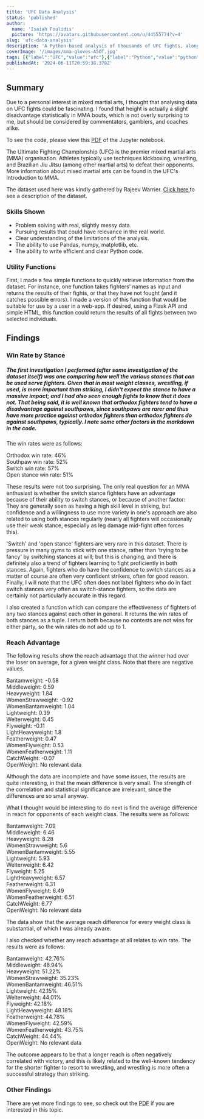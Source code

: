 ```yaml
---
title: 'UFC Data Analysis'
status: 'published'
author:
  name: 'Isaiah Foulidis'
  picture: 'https://avatars.githubusercontent.com/u/44555774?v=4'
slug: 'ufc-data-analysis'
description: 'A Python-based analysis of thousands of UFC fights, along with reusable functions for finding interesting information.'
coverImage: '/images/mma-gloves-A5OT.jpg'
tags: [{"label":"UFC","value":"ufc"},{"label":"Python","value":"python"},{"label":"Pandas","value":"pandas"}]
publishedAt: '2024-06-11T20:59:38.378Z'
---
```


## Summary

Due to a personal interest in mixed martial arts, I thought that analysing data on UFC fights could be fascinating. I found that height is actually a slight disadvantage statistically in MMA bouts, which is not overly surprising to me, but should be considered by commentators, gamblers, and coaches alike.

To see the code, please view this [PDF](http://localhost:3000/UFC_project_code.pdf) of the Jupyter notebook.

The Ultimate Fighting Championship (UFC) is the premier mixed martial arts (MMA) organisation. Athletes typically use techniques kickboxing, wrestling, and Brazilian Jiu Jitsu (among other martial arts) to defeat their opponents. More information about mixed martial arts can be found in the UFC's Introduction to MMA.

The dataset used here was kindly gathered by Rajeev Warrier. [Click here ](https://www.kaggle.com/datasets/rajeevw/ufcdata)to see a description of the dataset.

### **Skills Shown**

- Problem solving with real, slightly messy data.
- Pursuing results that could have relevance in the real world.
- Clear understanding of the limitations of the analysis.
- The ability to use Pandas, numpy, matplotlib, etc.
- The ability to write efficient and clear Python code.

### Utility Functions

First, I made a few simple functions to quickly retrieve information from the dataset. For instance, one function takes fighters' names as input and returns the results of their fights, or that they have not fought (and it catches possible errors). I made a version of this function that would be suitable for use by a user in a web-app. If desired, using a Flask API and simple HTML, this function could return the results of all fights between two selected individuals.

## Findings

### Win Rate by Stance

##### The first investigation I performed (after some investigation of the dataset itself) was one comparing how well the various stances that can be used serve fighters. Given that in most weight classes, wrestling, if used, is more important than striking, I didn't expect the stance to have a massive impact; and I had also seen enough fights to know that it does not. That being said, it is well known that orthodox fighters tend to have a disadvantage against southpaws, since southpaws are rarer and thus have more practice against orthodox fighters than orthodox fighters do against southpaws, typically. I note some other factors in the markdown in the code.

The win rates were as follows:

Orthodox win rate: 46%\
Southpaw win rate: 52%\
Switch win rate: 57%\
Open stance win rate: 51%

These results were not too surprising. The only real question for an MMA enthusiast is whether the switch stance fighters have an advantage because of their ability to switch stances, or because of another factor: They are generally seen as having a high skill level in striking, but confidence and a willingness to use more variety in one's approach are also related to using both stances regularly (nearly all fighters will occasionally use their weak stance, especially as leg damage mid-fight often forces this).

'Switch' and 'open stance' fighters are very rare in this dataset. There is pressure in many gyms to stick with one stance, rather than 'trying to be fancy' by switching stances at will; but this is changing, and there is definitely also a trend of fighters learning to fight proficiently in both stances. Again, fighters who do have the confidence to switch stances as a matter of course are often very confident strikers, often for good reason. Finally, I will note that the UFC often does not label fighters who do in fact switch stances very often as switch-stance fighters, so the data are certainly not particularly accurate in this regard.

I also created a function which can compare the effectiveness of fighters of any two stances against each other in general. It returns the win rates of both stances as a tuple. I return both because no contests are not wins for either party, so the win rates do not add up to 1.

### Reach Advantage

The following results show the reach advantage that the winner had over the loser on average, for a given weight class. Note that there are negative values.

Bantamweight: -0.58\
Middleweight: 0.59\
Heavyweight: 1.84\
WomenStrawweight: -0.92\
WomenBantamweight: 1.04\
Lightweight: 0.39\
Welterweight: 0.45\
Flyweight: -0.11\
LightHeavyweight: 1.8\
Featherweight: 0.47\
WomenFlyweight: 0.53\
WomenFeatherweight: 1.11\
CatchWeight: -0.07\
OpenWeight: No relevant data

Although the data are incomplete and have some issues, the results are quite interesting, in that the mean difference is very small. The strength of the correlation and statistical significance are irrelevant, since the differences are so small anyway.

What I thought would be interesting to do next is find the average difference in reach for opponents of each weight class. The results were as follows:

Bantamweight: 7.09\
Middleweight: 6.46\
Heavyweight: 8.28\
WomenStrawweight: 5.6\
WomenBantamweight: 5.55\
Lightweight: 5.93\
Welterweight: 6.42\
Flyweight: 5.25\
LightHeavyweight: 6.57\
Featherweight: 6.31\
WomenFlyweight: 6.49\
WomenFeatherweight: 6.51\
CatchWeight: 6.77\
OpenWeight: No relevant data

The data show that the average reach difference for every weight class is substantial, of which I was already aware.

I also checked whether any reach advantage at all relates to win rate. The results were as follows:

Bantamweight: 42.76%\
Middleweight: 46.94%\
Heavyweight: 51.22%\
WomenStrawweight: 35.23%\
WomenBantamweight: 46.51%\
Lightweight: 42.15%\
Welterweight: 44.01%\
Flyweight: 42.18%\
LightHeavyweight: 48.18%\
Featherweight: 44.78%\
WomenFlyweight: 42.59%\
WomenFeatherweight: 43.75%\
CatchWeight: 44.44%\
OpenWeight: No relevant data

The outcome appears to be that a longer reach is often negatively correlated with victory, and this is likely related to the well-known tendency for the shorter fighter to resort to wrestling, and wrestling is more often a successful strategy than striking.

### Other Findings

There are yet more findings to see, so check out the [PDF](http://localhost:3000/UFC_project_code.pdf) if you are interested in this topic.